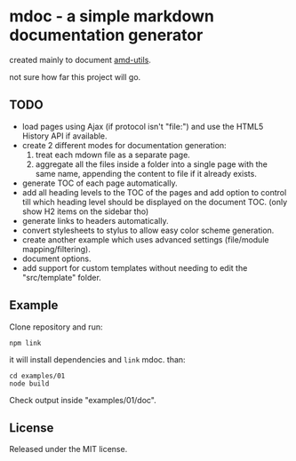 # mdoc - a simple markdown documentation generator

created mainly to document [amd-utils](http://millermedeiros.github.com/amd-utils).

not sure how far this project will go.



## TODO

 - load pages using Ajax (if protocol isn't "file:") and use the HTML5 History
   API if available.
 - create 2 different modes for documentation generation:
   1. treat each mdown file as a separate page.
   2. aggregate all the files inside a folder into a single page with the same
      name, appending the content to file if it already exists.
 - generate TOC of each page automatically.
 - add all heading levels to the TOC of the pages and add option to control
   till which heading level should be displayed on the document TOC. (only show
   H2 items on the sidebar tho)
 - generate links to headers automatically.
 - convert stylesheets to stylus to allow easy color scheme generation.
 - create another example which uses advanced settings (file/module
   mapping/filtering).
 - document options.
 - add support for custom templates without needing to edit the "src/template"
   folder.


## Example

Clone repository and run:

    npm link

it will install dependencies and `link` mdoc. than:

    cd examples/01
    node build

Check output inside "examples/01/doc".



## License

Released under the MIT license.

